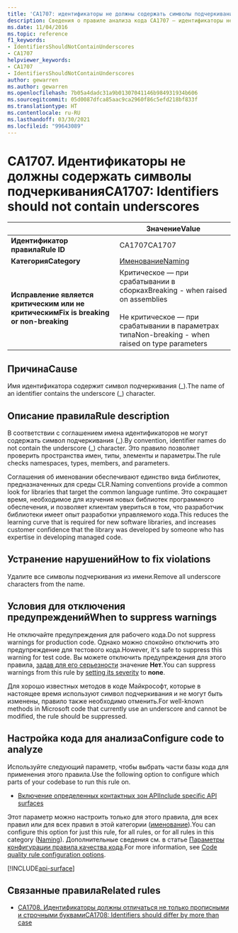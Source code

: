 ```yaml
---
title: 'CA1707: идентификаторы не должны содержать символы подчеркивания (анализ кода)'
description: Сведения о правиле анализа кода CA1707 — идентификаторы не должны содержать символы подчеркивания
ms.date: 11/04/2016
ms.topic: reference
f1_keywords:
- IdentifiersShouldNotContainUnderscores
- CA1707
helpviewer_keywords:
- CA1707
- IdentifiersShouldNotContainUnderscores
author: gewarren
ms.author: gewarren
ms.openlocfilehash: 7b05a4dadc31a9b01307041146b984931934b606
ms.sourcegitcommit: 05d0087dfca85aac9ca2960f86c5efd218bf833f
ms.translationtype: HT
ms.contentlocale: ru-RU
ms.lasthandoff: 03/30/2021
ms.locfileid: "99643089"
---
```

# <a name="ca1707-identifiers-should-not-contain-underscores"></a><span data-ttu-id="eb413-103">CA1707. Идентификаторы не должны содержать символы подчеркивания</span><span class="sxs-lookup"><span data-stu-id="eb413-103">CA1707: Identifiers should not contain underscores</span></span>

| | <span data-ttu-id="eb413-104">Значение</span><span class="sxs-lookup"><span data-stu-id="eb413-104">Value</span></span> |
|-|-|
| <span data-ttu-id="eb413-105">**Идентификатор правила**</span><span class="sxs-lookup"><span data-stu-id="eb413-105">**Rule ID**</span></span> |<span data-ttu-id="eb413-106">CA1707</span><span class="sxs-lookup"><span data-stu-id="eb413-106">CA1707</span></span>|
| <span data-ttu-id="eb413-107">**Категория**</span><span class="sxs-lookup"><span data-stu-id="eb413-107">**Category**</span></span> |[<span data-ttu-id="eb413-108">Именование</span><span class="sxs-lookup"><span data-stu-id="eb413-108">Naming</span></span>](naming-warnings.md)|
| <span data-ttu-id="eb413-109">**Исправление является критическим или не критическим**</span><span class="sxs-lookup"><span data-stu-id="eb413-109">**Fix is breaking or non-breaking**</span></span> |<span data-ttu-id="eb413-110">Критическое — при срабатывании в сборках</span><span class="sxs-lookup"><span data-stu-id="eb413-110">Breaking - when raised on assemblies</span></span><br/><br/><span data-ttu-id="eb413-111">Не критическое — при срабатывании в параметрах типа</span><span class="sxs-lookup"><span data-stu-id="eb413-111">Non-breaking - when raised on type parameters</span></span>|

## <a name="cause"></a><span data-ttu-id="eb413-112">Причина</span><span class="sxs-lookup"><span data-stu-id="eb413-112">Cause</span></span>

<span data-ttu-id="eb413-113">Имя идентификатора содержит символ подчеркивания (\_).</span><span class="sxs-lookup"><span data-stu-id="eb413-113">The name of an identifier contains the underscore (\_) character.</span></span>

## <a name="rule-description"></a><span data-ttu-id="eb413-114">Описание правила</span><span class="sxs-lookup"><span data-stu-id="eb413-114">Rule description</span></span>

<span data-ttu-id="eb413-115">В соответствии с соглашением имена идентификаторов не могут содержать символ подчеркивания (\_).</span><span class="sxs-lookup"><span data-stu-id="eb413-115">By convention, identifier names do not contain the underscore (\_) character.</span></span> <span data-ttu-id="eb413-116">Это правило позволяет проверить пространства имен, типы, элементы и параметры.</span><span class="sxs-lookup"><span data-stu-id="eb413-116">The rule checks namespaces, types, members, and parameters.</span></span>

<span data-ttu-id="eb413-117">Соглашения об именовании обеспечивают единство вида библиотек, предназначенных для среды CLR.</span><span class="sxs-lookup"><span data-stu-id="eb413-117">Naming conventions provide a common look for libraries that target the common language runtime.</span></span> <span data-ttu-id="eb413-118">Это сокращает время, необходимое для изучения новых библиотек программного обеспечения, и позволяет клиентам увериться в том, что разработчик библиотеки имеет опыт разработки управляемого кода.</span><span class="sxs-lookup"><span data-stu-id="eb413-118">This reduces the learning curve that is required for new software libraries, and increases customer confidence that the library was developed by someone who has expertise in developing managed code.</span></span>

## <a name="how-to-fix-violations"></a><span data-ttu-id="eb413-119">Устранение нарушений</span><span class="sxs-lookup"><span data-stu-id="eb413-119">How to fix violations</span></span>

<span data-ttu-id="eb413-120">Удалите все символы подчеркивания из имени.</span><span class="sxs-lookup"><span data-stu-id="eb413-120">Remove all underscore characters from the name.</span></span>

## <a name="when-to-suppress-warnings"></a><span data-ttu-id="eb413-121">Условия для отключения предупреждений</span><span class="sxs-lookup"><span data-stu-id="eb413-121">When to suppress warnings</span></span>

<span data-ttu-id="eb413-122">Не отключайте предупреждения для рабочего кода.</span><span class="sxs-lookup"><span data-stu-id="eb413-122">Do not suppress warnings for production code.</span></span> <span data-ttu-id="eb413-123">Однако можно спокойно отключить это предупреждение для тестового кода.</span><span class="sxs-lookup"><span data-stu-id="eb413-123">However, it's safe to suppress this warning for test code.</span></span> <span data-ttu-id="eb413-124">Вы можете отключить предупреждения для этого правила, [задав для его серьезности](../configuration-options.md#severity-level) значение **Нет**.</span><span class="sxs-lookup"><span data-stu-id="eb413-124">You can suppress warnings from this rule by [setting its severity](../configuration-options.md#severity-level) to **none**.</span></span>

<span data-ttu-id="eb413-125">Для хорошо известных методов в коде Майкрософт, которые в настоящее время используют символ подчеркивания и не могут быть изменены, правило также необходимо отменить.</span><span class="sxs-lookup"><span data-stu-id="eb413-125">For well-known methods in Microsoft code that currently use an underscore and cannot be modified, the rule should be suppressed.</span></span>

## <a name="configure-code-to-analyze"></a><span data-ttu-id="eb413-126">Настройка кода для анализа</span><span class="sxs-lookup"><span data-stu-id="eb413-126">Configure code to analyze</span></span>

<span data-ttu-id="eb413-127">Используйте следующий параметр, чтобы выбрать части базы кода для применения этого правила.</span><span class="sxs-lookup"><span data-stu-id="eb413-127">Use the following option to configure which parts of your codebase to run this rule on.</span></span>

- [<span data-ttu-id="eb413-128">Включение определенных контактных зон API</span><span class="sxs-lookup"><span data-stu-id="eb413-128">Include specific API surfaces</span></span>](#include-specific-api-surfaces)

<span data-ttu-id="eb413-129">Этот параметр можно настроить только для этого правила, для всех правил или для всех правил в этой категории ([именование](naming-warnings.md)).</span><span class="sxs-lookup"><span data-stu-id="eb413-129">You can configure this option for just this rule, for all rules, or for all rules in this category ([Naming](naming-warnings.md)).</span></span> <span data-ttu-id="eb413-130">Дополнительные сведения см. в статье [Параметры конфигурации правила качества кода](../code-quality-rule-options.md).</span><span class="sxs-lookup"><span data-stu-id="eb413-130">For more information, see [Code quality rule configuration options](../code-quality-rule-options.md).</span></span>

[!INCLUDE[api-surface](~/includes/code-analysis/api-surface.md)]

## <a name="related-rules"></a><span data-ttu-id="eb413-131">Связанные правила</span><span class="sxs-lookup"><span data-stu-id="eb413-131">Related rules</span></span>

- [<span data-ttu-id="eb413-132">CA1708. Идентификаторы должны отличаться не только прописными и строчными буквами</span><span class="sxs-lookup"><span data-stu-id="eb413-132">CA1708: Identifiers should differ by more than case</span></span>](ca1708.md)

